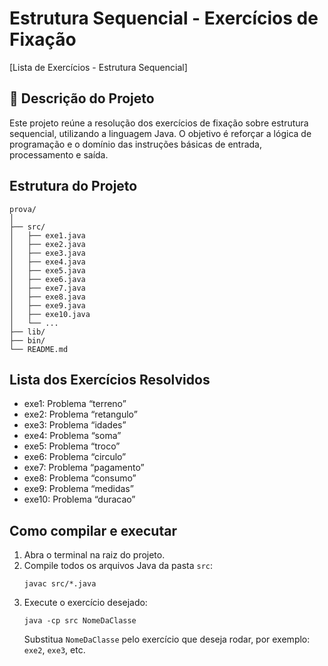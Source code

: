 # Estrutura Sequencial - Exercícios de Fixação

[Lista de Exercícios - Estrutura Sequencial]

## 📝 Descrição do Projeto

Este projeto reúne a resolução dos exercícios de fixação sobre estrutura sequencial, utilizando a linguagem Java. O objetivo é reforçar a lógica de programação e o domínio das instruções básicas de entrada, processamento e saída.

## Estrutura do Projeto

```
prova/
│
├── src/
│   ├── exe1.java     
│   ├── exe2.java
│   ├── exe3.java
│   ├── exe4.java
│   ├── exe5.java
│   ├── exe6.java
│   ├── exe7.java
│   ├── exe8.java
│   ├── exe9.java
│   ├── exe10.java
│   └── ...
├── lib/        
├── bin/        
└── README.md    
```

## Lista dos Exercícios Resolvidos

- exe1: Problema “terreno”
- exe2: Problema “retangulo”
- exe3: Problema “idades”
- exe4: Problema “soma”
- exe5: Problema “troco”
- exe6: Problema “circulo”
- exe7: Problema “pagamento”
- exe8: Problema “consumo”
- exe9: Problema “medidas”
- exe10: Problema “duracao”

## Como compilar e executar

1. Abra o terminal na raiz do projeto.
2. Compile todos os arquivos Java da pasta `src`:
   ```
   javac src/*.java
   ```
3. Execute o exercício desejado:
   ```
   java -cp src NomeDaClasse
   ```
   Substitua `NomeDaClasse` pelo exercício que deseja rodar, por exemplo: `exe2`, `exe3`, etc.